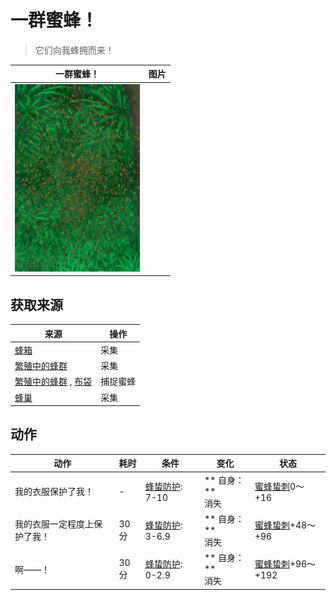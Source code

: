# 一群蜜蜂！  
> 它们向我蜂拥而来！  
  
  一群蜜蜂！  |   图片   
 ----  |  ----:   
   |  <img decoding="async" src="Sprite/BeeSwarm.png" href="a.md" style="max-width:300px;max-height:300px;">   
  
## 获取来源  
来源  |  操作  
----  |  ----  
[蜂箱](BeeSkep.md)  |  采集  
[繁殖中的蜂群](BeeSkepSwarming.md)  |  采集  
[繁殖中的蜂群](BeeSkepSwarming.md) , [布袋](Sack.md)  |  捕捉蜜蜂  
[蜂巢](Beehive.md)  |  采集  
## 动作  
动作  |  耗时  |  条件  |  变化  |  状态  
----  |  ----  |  ----  |  ----  |  ----  
我的衣服保护了我！<br>  |  -  |  [蜂蛰防护](BeeProtection.md): 7-10  |  ** 自身：**<br>消失  |  [蜜蜂蛰刺](BeeStings.md)0～+16  
我的衣服一定程度上保护了我！<br>  |  30分  |  [蜂蛰防护](BeeProtection.md): 3-6.9  |  ** 自身：**<br>消失  |  [蜜蜂蛰刺](BeeStings.md)+48～+96  
啊——！<br>  |  30分  |  [蜂蛰防护](BeeProtection.md): 0-2.9  |  ** 自身：**<br>消失  |  [蜜蜂蛰刺](BeeStings.md)+96～+192  


<script>document.title="一群蜜蜂！ - 卡牌生存百科 Card Survival Wiki";</script>